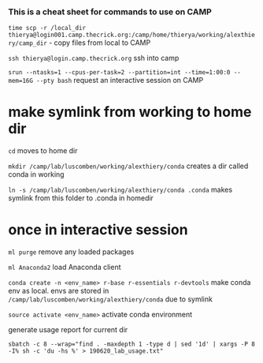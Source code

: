 
### This is a cheat sheet for commands to use on CAMP

`time scp -r /local_dir thierya@login001.camp.thecrick.org:/camp/home/thierya/working/alexthiery/camp_dir` - copy files from local to CAMP

`ssh thierya@login.camp.thecrick.org` ssh into camp

`srun --ntasks=1 --cpus-per-task=2 --partition=int --time=1:00:0 --mem=16G --pty bash` request an interactive session on CAMP



make symlink from working to home dir
===

`cd` moves to home dir

`mkdir /camp/lab/luscomben/working/alexthiery/conda` creates a dir called conda in working

`ln -s /camp/lab/luscomben/working/alexthiery/conda .conda` makes symlink from this folder to .conda in homedir


once in interactive session
===

`ml purge` remove any loaded packages

`ml Anaconda2` load Anaconda client

`conda create -n <env_name> r-base r-essentials r-devtools` make conda env as local. envs are stored in `/camp/lab/luscomben/working/alexthiery/conda` due to symlink

`source activate <env_name>` activate conda environment




generate usage report for current dir

`sbatch -c 8 --wrap="find . -maxdepth 1 -type d | sed '1d' | xargs -P 8 -I% sh -c 'du -hs %' > 190620_lab_usage.txt"`


